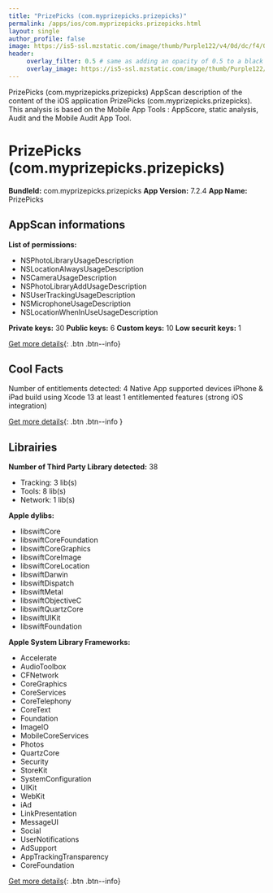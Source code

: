 ```yaml
---
title: "PrizePicks (com.myprizepicks.prizepicks)"
permalink: /apps/ios/com.myprizepicks.prizepicks.html
layout: single
author_profile: false
image: https://is5-ssl.mzstatic.com/image/thumb/Purple122/v4/0d/dc/f4/0ddcf4aa-5f04-6349-1efe-20a67d8af586/AppIcon-0-0-1x_U007emarketing-0-0-0-10-0-0-sRGB-0-0-0-GLES2_U002c0-512MB-85-220-0-0.png/512x512bb.jpg
header: 
     overlay_filter: 0.5 # same as adding an opacity of 0.5 to a black background
     overlay_image: https://is5-ssl.mzstatic.com/image/thumb/Purple122/v4/0d/dc/f4/0ddcf4aa-5f04-6349-1efe-20a67d8af586/AppIcon-0-0-1x_U007emarketing-0-0-0-10-0-0-sRGB-0-0-0-GLES2_U002c0-512MB-85-220-0-0.png/512x512bb.jpg
---
```

PrizePicks (com.myprizepicks.prizepicks) AppScan description of the content of the iOS application PrizePicks (com.myprizepicks.prizepicks). This analysis is based on the Mobile App Tools : AppScore, static analysis, Audit and the Mobile Audit App Tool.

# PrizePicks (com.myprizepicks.prizepicks)

**BundleId:** com.myprizepicks.prizepicks
**App Version:** 7.2.4
**App Name:** PrizePicks


## AppScan informations 

**List of permissions:** 
- NSPhotoLibraryUsageDescription
- NSLocationAlwaysUsageDescription
- NSCameraUsageDescription
- NSPhotoLibraryAddUsageDescription
- NSUserTrackingUsageDescription
- NSMicrophoneUsageDescription
- NSLocationWhenInUseUsageDescription
  
  
**Private keys:** 30
**Public keys:** 6
**Custom keys:** 10
**Low securit keys:** 1
  
[Get more details](/pricing.html){: .btn .btn--info}

## Cool Facts

Number of entitlements detected: 4
Native App
supported devices iPhone & iPad
build using Xcode 13
at least 1 entitlemented features (strong iOS integration)
  
[Get more details](/pricing.html){: .btn .btn--info }

## Librairies 
**Number of Third Party Library detected:** 38
- Tracking: 3 lib(s)
- Tools: 8 lib(s)
- Network: 1 lib(s)


**Apple dylibs:**
- libswiftCore
- libswiftCoreFoundation
- libswiftCoreGraphics
- libswiftCoreImage
- libswiftCoreLocation
- libswiftDarwin
- libswiftDispatch
- libswiftMetal
- libswiftObjectiveC
- libswiftQuartzCore
- libswiftUIKit
- libswiftFoundation


**Apple System Library Frameworks:**
- Accelerate
- AudioToolbox
- CFNetwork
- CoreGraphics
- CoreServices
- CoreTelephony
- CoreText
- Foundation
- ImageIO
- MobileCoreServices
- Photos
- QuartzCore
- Security
- StoreKit
- SystemConfiguration
- UIKit
- WebKit
- iAd
- LinkPresentation
- MessageUI
- Social
- UserNotifications
- AdSupport
- AppTrackingTransparency
- CoreFoundation


  
[Get more details](/pricing.html){: .btn .btn--info}

